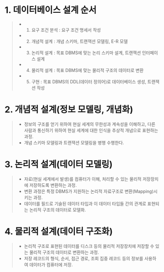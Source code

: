 # 1. 데이터베이스 설계 순서
> - 1. 요구 조건 분석 : 요구 조건 명세서 작성
> - 2. 개념적 설계 : 개념 스키마, 트랜잭션 모델링, E-R 모델
> - 3. 논리적 설계 : 목표 DBMS에 맞는 논리 스키마 설계, 트랜잭션 인터페이스 설계
> - 4. 물리적 설계 : 목표 DBMS에 맞는 물리적 구조의 데이터로 변환
> - 5. 구현 : 목표 DBMS의 DDL(데이터 정의어)로 데이터베이스 생성, 트랜잭션 작성

# 2. 개념적 설계(정보 모델링, 개념화)
> - 정보의 구조를 얻기 위하여 현실 세계의 무한성과 계속성을 이해하고, 다른 사람과 통신하기 위하여 현실 세계에 대한 인식을 추상적 개념으로 표현하는 과정.
> - 개념 스키마 모델링과 트랜잭션 모델링을 병행 수행한다.

# 3. 논리적 설계(데이터 모델링)
> - 자료(현실 세계에서 발생)를 컴퓨터가 이해, 처리할 수 있는 물리적 저장장치에 저장하도록 변환하는 과정.
> - 변환 과정은 특정 DBMS가 지원하는 논리적 자료구조로 변환(Mapping)시키는 과정.
> - 데이터를 필드로 기술된 데이터 타입과 이 데이터 타입들 간의 관계로 표현되는 논리적 구조의 데이터로 모델화.

# 4. 물리적 설계(데이터 구조화)
> - 논리적 구조로 표현된 데이터를 디스크 등의 물리적 저장장치에 저장할 수 있는 물리적 구조의 데이터로 변환하는 과정.
> - 저장 레코드의 형식, 순서, 접근 경로, 조회 집중 레코드 등의 정보를 사용하여 데이터가 컴퓨터에 저장.